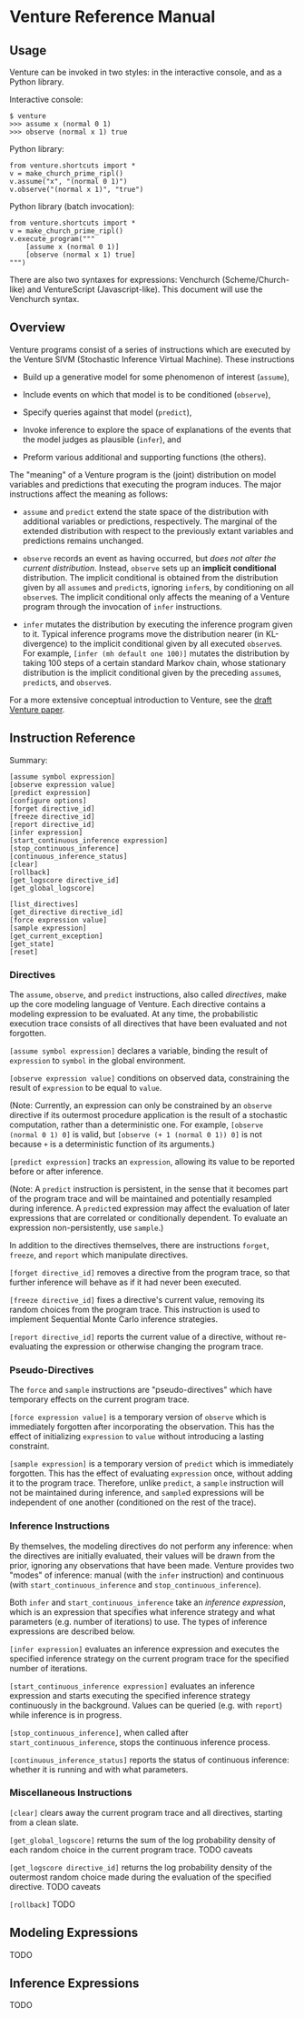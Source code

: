 Venture Reference Manual
========================

Usage
-----

Venture can be invoked in two styles: in the interactive console, and
as a Python library.

Interactive console:

    $ venture
    >>> assume x (normal 0 1)
    >>> observe (normal x 1) true

Python library:

    from venture.shortcuts import *
    v = make_church_prime_ripl()
    v.assume("x", "(normal 0 1)")
    v.observe("(normal x 1)", "true")

Python library (batch invocation):

    from venture.shortcuts import *
    v = make_church_prime_ripl()
    v.execute_program("""
        [assume x (normal 0 1)]
        [observe (normal x 1) true]
    """)

There are also two syntaxes for expressions: Venchurch
(Scheme/Church-like) and VentureScript (Javascript-like). This
document will use the Venchurch syntax.

Overview
--------

Venture programs consist of a series of instructions which are
executed by the Venture SIVM (Stochastic Inference Virtual
Machine).  These instructions

- Build up a generative model for some phenomenon of interest
  (`assume`),

- Include events on which that model is to be conditioned (`observe`),

- Specify queries against that model (`predict`),

- Invoke inference to explore the space of explanations of the events
  that the model judges as plausible (`infer`), and

- Preform various additional and supporting functions (the others).

The "meaning" of a Venture program is the (joint) distribution on
model variables and predictions that executing the program induces.
The major instructions affect the meaning as follows:

- `assume` and `predict` extend the state space of the
  distribution with additional variables or predictions, respectively.
  The marginal of the extended distribution with respect to the
  previously extant variables and predictions remains unchanged.

- `observe` records an event as having occurred, but *does not alter
  the current distribution*.  Instead, `observe` sets up an **implicit
  conditional** distribution.  The implicit conditional is obtained
  from the distribution given by all `assume`s and `predict`s,
  ignoring `infer`s, by conditioning on all `observe`s.  The implicit
  conditional only affects the meaning of a Venture program through
  the invocation of `infer` instructions.

- `infer` mutates the distribution by executing the inference program
  given to it.  Typical inference programs move the distribution
  nearer (in KL-divergence) to the implicit conditional given by all
  executed `observe`s.  For example, `[infer (mh default one 100)]`
  mutates the distribution by taking 100 steps of a certain standard
  Markov chain, whose stationary distribution is the implicit
  conditional given by the preceding `assume`s, `predict`s, and
  `observe`s.

For a more extensive conceptual introduction to Venture, see the
[draft Venture paper](http://arxiv.org/abs/1404.0099).

Instruction Reference
---------------------

Summary:

    [assume symbol expression]
    [observe expression value]
    [predict expression]
    [configure options]
    [forget directive_id]
    [freeze directive_id]
    [report directive_id]
    [infer expression]
    [start_continuous_inference expression]
    [stop_continuous_inference]
    [continuous_inference_status]
    [clear]
    [rollback]
    [get_logscore directive_id]
    [get_global_logscore]

    [list_directives]
    [get_directive directive_id]
    [force expression value]
    [sample expression]
    [get_current_exception]
    [get_state]
    [reset]

### Directives

The `assume`, `observe`, and `predict` instructions, also called
*directives*, make up the core modeling language of Venture. Each
directive contains a modeling expression to be evaluated. At any time,
the probabilistic execution trace consists of all directives that have
been evaluated and not forgotten.

`[assume symbol expression]` declares a variable, binding the result
of `expression` to `symbol` in the global environment.

`[observe expression value]` conditions on observed data, constraining
the result of `expression` to be equal to `value`.

(Note: Currently, an expression can only be constrained by an
`observe` directive if its outermost procedure application is the
result of a stochastic computation, rather than a deterministic
one. For example, `[observe (normal 0 1) 0]` is valid, but `[observe
(+ 1 (normal 0 1)) 0]` is not because `+` is a deterministic function
of its arguments.)

`[predict expression]` tracks an `expression`, allowing its value to
be reported before or after inference.

(Note: A `predict` instruction is persistent, in the sense that it
becomes part of the program trace and will be maintained and
potentially resampled during inference. A `predict`ed expression may
affect the evaluation of later expressions that are correlated or
conditionally dependent. To evaluate an expression non-persistently,
use `sample`.)

In addition to the directives themselves, there are instructions
`forget`, `freeze`, and `report` which manipulate directives.

`[forget directive_id]` removes a directive from the program trace, so
that further inference will behave as if it had never been executed.

`[freeze directive_id]` fixes a directive's current value, removing
its random choices from the program trace. This instruction is used to
implement Sequential Monte Carlo inference strategies.

`[report directive_id]` reports the current value of a directive,
without re-evaluating the expression or otherwise changing the program
trace.

### Pseudo-Directives

The `force` and `sample` instructions are "pseudo-directives" which
have temporary effects on the current program trace.

`[force expression value]` is a temporary version of `observe` which
is immediately forgotten after incorporating the observation. This has
the effect of initializing `expression` to `value` without introducing
a lasting constraint.

`[sample expression]` is a temporary version of `predict` which is
immediately forgotten. This has the effect of evaluating `expression`
once, without adding it to the program trace. Therefore, unlike
`predict`, a `sample` instruction will not be maintained during
inference, and `sample`d expressions will be independent of one
another (conditioned on the rest of the trace).

### Inference Instructions

By themselves, the modeling directives do not perform any inference:
when the directives are initially evaluated, their values will be
drawn from the prior, ignoring any observations that have been
made. Venture provides two "modes" of inference: manual (with the
`infer` instruction) and continuous (with `start_continuous_inference`
and `stop_continuous_inference`).

Both `infer` and `start_continuous_inference` take an *inference
expression*, which is an expression that specifies what inference
strategy and what parameters (e.g. number of iterations) to use. The
types of inference expressions are described below.

`[infer expression]` evaluates an inference expression and executes
the specified inference strategy on the current program trace for the
specified number of iterations.

`[start_continuous_inference expression]` evaluates an inference
expression and starts executing the specified inference strategy
continuously in the background. Values can be queried (e.g. with
`report`) while inference is in progress.

`[stop_continuous_inference]`, when called after
`start_continuous_inference`, stops the continuous inference process.

`[continuous_inference_status]` reports the status of continuous
inference: whether it is running and with what parameters.

### Miscellaneous Instructions

`[clear]` clears away the current program trace and all directives,
starting from a clean slate.

`[get_global_logscore]` returns the sum of the log probability density
of each random choice in the current program trace. TODO caveats

`[get_logscore directive_id]` returns the log probability density of
the outermost random choice made during the evaluation of the
specified directive. TODO caveats

`[rollback]` TODO

Modeling Expressions
--------------------

TODO

Inference Expressions
---------------------

TODO
